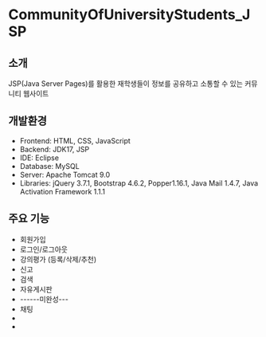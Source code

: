 # CommunityOfUniversityStudents_JSP

## 소개
JSP(Java Server Pages)를 활용한 재학생들이 정보를 공유하고 소통할 수 있는 커뮤니티 웹사이트

## 개발환경
- Frontend: HTML, CSS, JavaScript
- Backend: JDK17, JSP
- IDE: Eclipse
- Database: MySQL
- Server: Apache Tomcat 9.0
- Libraries: jQuery 3.7.1, Bootstrap 4.6.2, Popper1.16.1, Java Mail 1.4.7, Java Activation Framework 1.1.1

## 주요 기능
- 회원가입
- 로그인/로그아웃
- 강의평가 (등록/삭제/추천)
- 신고
- 검색
- 자유게시판
- ------미완성---
- 채팅
- 
- 
